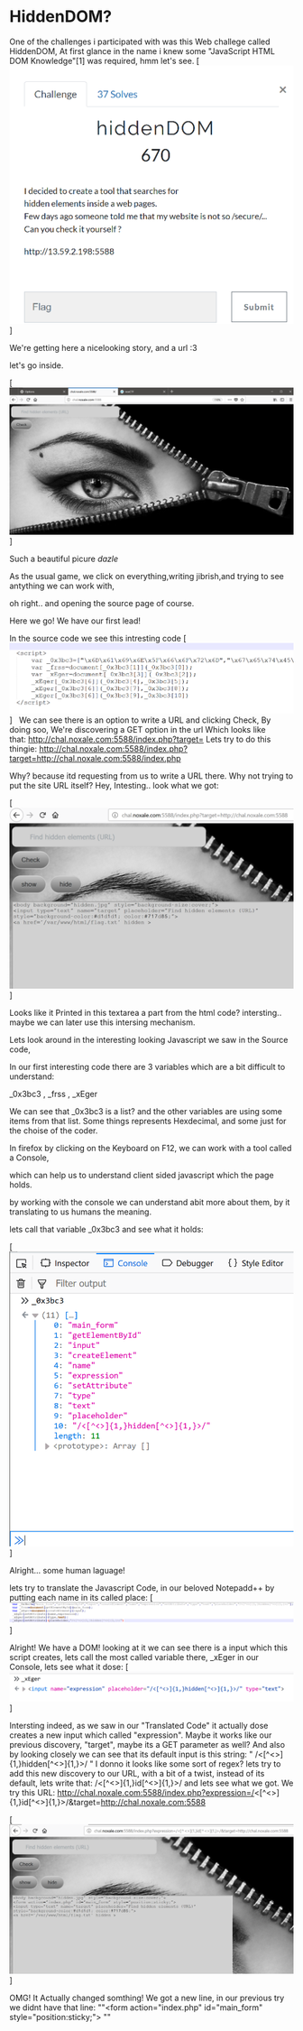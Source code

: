 # HiddenDOM?

One of the challenges i participated with was this Web challege called HiddenDOM,
At first glance in the name i knew some "JavaScript HTML DOM Knowledge"[1] was required, hmm let's see.
[![N|Solid](https://raw.githubusercontent.com/xpinked/ctf-writeups/master/noxCTF18/Web/HiddenDOM/Screenshots/Screenshot_1.png)]

We're getting here a nicelooking story, and a url :3

let's go inside.

[![N|Solid](https://raw.githubusercontent.com/xpinked/ctf-writeups/master/noxCTF18/Web/HiddenDOM/Screenshots/Screenshot_2.png)]

Such a beautiful picure *dazle*

As the usual game, we click on everything,writing jibrish,and trying to see antything we can work with,

oh right.. and opening the source page of course.

Here we go! We have our first lead!

In the source code we see this intresting code
[![N|Solid](https://raw.githubusercontent.com/xpinked/ctf-writeups/master/noxCTF18/Web/HiddenDOM/Screenshots/Screenshot_3.png)]
 
We can see there is an option to write a URL and clicking Check,
By doing soo, We're discovering a GET option in the url
Which looks like that: http://chal.noxale.com:5588/index.php?target=
Lets try to do this thingie:
http://chal.noxale.com:5588/index.php?target=http://chal.noxale.com:5588/index.php

Why? because itd requesting from us to write a URL there.
Why not trying to put the site URL itself?
Hey, Intesting.. look what we got:

[![N|Solid](https://raw.githubusercontent.com/xpinked/ctf-writeups/master/noxCTF18/Web/HiddenDOM/Screenshots/Screenshot_5.png)]

Looks like it Printed in this textarea a part from the html code?
intersting.. maybe we can later use this intersing mechanism.

Lets look around in the interesting looking Javascript we saw in the Source code,

In our first interesting code there are 3 variables which are a bit difficult to understand:

_0x3bc3 , _frss , _xEger

We can see that _0x3bc3 is a list?
and the other variables are using some items from that list.
Some things represents Hexdecimal, and some just for the choise of the coder.

In firefox by clicking on the Keyboard on F12, we can work with a tool called a Console,

which can help us to understand client sided javascript which the page holds.

by working with the console we can understand abit more about them,
by it translating to us humans the meaning.

lets call that variable _0x3bc3 and see what it holds:

[![N|Solid](https://raw.githubusercontent.com/xpinked/ctf-writeups/master/noxCTF18/Web/HiddenDOM/Screenshots/Screenshot_6.png)]

Alright... some human laguage!

lets try to translate the Javascript Code, in our beloved Notepadd++ by putting each name in its called place:
[![N|Solid](https://raw.githubusercontent.com/xpinked/ctf-writeups/master/noxCTF18/Web/HiddenDOM/Screenshots/Screenshot_7.png)]

Alright! We have a DOM!
looking at it we can see there is a input which this script creates,
lets call the most called variable there,
_xEger in our Console, lets see what it dose:
[![N|Solid](https://raw.githubusercontent.com/xpinked/ctf-writeups/master/noxCTF18/Web/HiddenDOM/Screenshots/Screenshot_8.png)]

Intersting indeed, as we saw in our "Translated Code" it actually dose creates a new input which called "expression".
Maybe it works like our previous discovery, "target", maybe its a GET parameter as well?
And also by looking closely we can see that its default input is this string:
" /<[^<>]{1,}hidden[^<>]{1,}>/ "
I donno it looks like some sort of regex?
lets try to add this new discovery to our URL, with a bit of a twist,
instead of its default, lets write that: /<[^<>]{1,}id[^<>]{1,}>/
and lets see what we got.
We try this URL: http://chal.noxale.com:5588/index.php?expression=/<[^<>]{1,}id[^<>]{1,}>/&target=http://chal.noxale.com:5588

[![N|Solid](https://raw.githubusercontent.com/xpinked/ctf-writeups/master/noxCTF18/Web/HiddenDOM/Screenshots/Screenshot_9.png)]

OMG! It Actually changed somthing!
We got a new line, in our previous try we didnt have that line:
 ""\<form action="index.php" id="main_form" style="position:sticky;"\> ""
